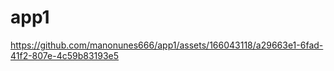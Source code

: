 # app1

https://github.com/manonunes666/app1/assets/166043118/a29663e1-6fad-41f2-807e-4c59b83193e5

